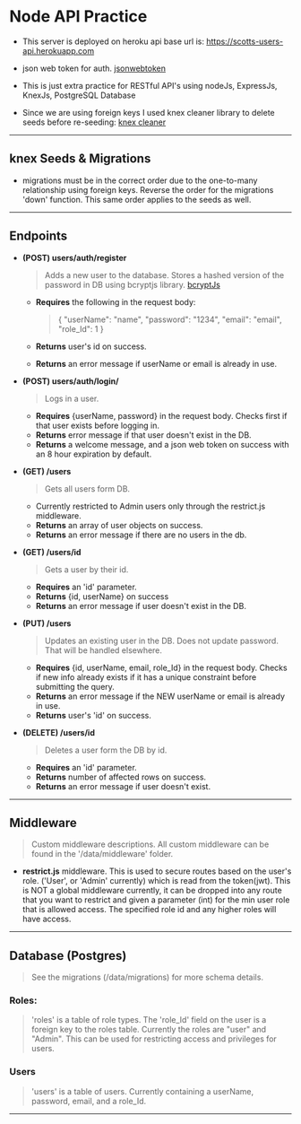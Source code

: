# Node API Practice

- This server is deployed on heroku
  api base url is: https://scotts-users-api.herokuapp.com

- json web token for auth. [jsonwebtoken](https://github.com/auth0/node-jsonwebtoken)

- This is just extra practice for RESTful API's using nodeJs, ExpressJs, KnexJs, PostgreSQL Database
- Since we are using foreign keys I used knex cleaner library to delete seeds before re-seeding:
  [knex cleaner](https://www.npmjs.com/package/knex-cleaner)

---

## knex Seeds & Migrations

- migrations must be in the correct order due to the one-to-many relationship using foreign keys. Reverse the order for the migrations 'down' function. This same order applies to the seeds as well.

---

## Endpoints

- **(POST) users/auth/register**

  > Adds a new user to the database. Stores a hashed version of the password in DB using bcryptjs library. [bcryptJs](https://www.npmjs.com/package/bcrypt)

  - **Requires** the following in the request body:

    > {
    > "userName": "name",
    > "password": "1234",
    > "email": "email",
    > "role_Id": 1
    > }

  - **Returns** user's id on success.
  - **Returns** an error message if userName or email is already in use.

- **(POST) users/auth/login/**

  > Logs in a user.

  - **Requires** {userName, password} in the request body. Checks first if that user exists before logging in.
  - **Returns** error message if that user doesn't exist in the DB.
  - **Returns** a welcome <userName> message, and a json web token on success with an 8 hour expiration by default.

- **(GET) /users**

  > Gets all users form DB.

  - Currently restricted to Admin users only through the restrict.js middleware.
  - **Returns** an array of user objects on success.
  - **Returns** an error message if there are no users in the db.

- **(GET) /users/id**

  > Gets a user by their id.

  - **Requires** an 'id' parameter.
  - **Returns** {id, userName} on success
  - **Returns** an error message if user doesn't exist in the DB.

- **(PUT) /users**

  > Updates an existing user in the DB. Does not update password. That will be handled elsewhere.

  - **Requires** {id, userName, email, role_Id} in the request body. Checks if new info already exists if it has a unique constraint before submitting the query.
  - **Returns** an error message if the NEW userName or email is already in use.
  - **Returns** user's 'id' on success.

- **(DELETE) /users/id**
  > Deletes a user form the DB by id.
  - **Requires** an 'id' parameter.
  - **Returns** number of affected rows on success.
  - **Returns** an error message if user doesn't exist.

---

## Middleware

> Custom middleware descriptions. All custom middleware can be found in the '/data/middleware' folder.

- **restrict.js** middleware. This is used to secure routes based on the user's role. ('User', or 'Admin' currently) which is read from the token(jwt). This is NOT a global middleware currently, it can be dropped into any route that you want to restrict and given a parameter (int) for the min user role that is allowed access. The specified role id and any higher roles will have access.

---

## Database (Postgres)

> See the migrations (/data/migrations) for more schema details.

### Roles:

> 'roles' is a table of role types. The 'role_Id' field on the user is a foreign key to the roles table. Currently the roles are "user" and "Admin". This can be used for restricting access and privileges for users.

### Users

> 'users' is a table of users. Currently containing a userName, password, email, and a role_Id.

---
